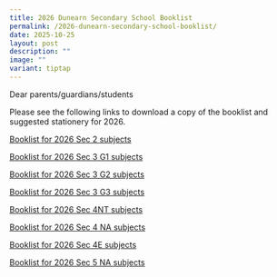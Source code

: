 ```yaml
---
title: 2026 Dunearn Secondary School Booklist
permalink: /2026-dunearn-secondary-school-booklist/
date: 2025-10-25
layout: post
description: ""
image: ""
variant: tiptap
---
```

<p>Dear parents/guardians/students</p>
<p>Please see the following links to download a copy of the booklist and
suggested stationery for 2026.</p>
<p><a href="/files/Textbook 2026/2026_Dunearn_Sec_Sec2.pdf" rel="noopener nofollow" target="_blank">Booklist for 2026 Sec 2 subjects</a>
</p>
<p><a href="/files/Textbook 2026/2026_dunearn_sec_sec3g1.pdf" rel="noopener nofollow" target="_blank">Booklist for 2026 Sec 3 G1 subjects</a>
</p>
<p><a href="/files/Textbook 2026/2026_dunearn_sec_sec3g2.pdf" rel="noopener nofollow" target="_blank">Booklist for 2026 Sec 3 G2 subjects</a>
</p>
<p><a href="/files/Textbook 2026/2026_dunearn_sec_sec3g3.pdf" rel="noopener nofollow" target="_blank">Booklist for 2026 Sec 3 G3 subjects</a>
</p>
<p><a href="/files/Textbook 2026/2026_Dunearn_Sec_Sec4NT.pdf" rel="noopener nofollow" target="_blank">Booklist for 2026 Sec 4NT subjects</a>
</p>
<p><a href="/files/Textbook 2026/2026_Dunearn_Sec_Sec4NA.pdf" rel="noopener nofollow" target="_blank">Booklist for 2026 Sec 4 NA subjects</a>
</p>
<p><a href="/files/Textbook 2026/2026_Dunearn_Sec_Sec4EXP.pdf" rel="noopener nofollow" target="_blank">Booklist for 2026 Sec 4E subjects</a>
</p>
<p><a href="/files/Textbook 2026/2026_Dunearn_Sec_Sec5.pdf" rel="noopener nofollow" target="_blank">Booklist for 2026 Sec 5 NA subjects</a>
</p>
<p></p>
<p></p>